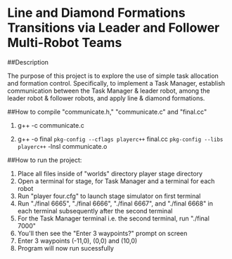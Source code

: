 # Line and Diamond Formations Transitions via Leader and Follower Multi-Robot Teams

##Description

   The purpose of this project is to explore the use of simple task allocation 
   and formation control. Specifically, to implement a Task Manager, establish 
   communication between the Task Manager & leader robot, among the leader 
   robot & follower robots, and apply line & diamond formations.

##How to compile "communicate.h," "communicate.c" and "final.cc"

1. g++ -c communicate.c

2. g++ -o final `pkg-config --cflags playerc++` final.cc `pkg-config --libs playerc++` -lnsl communicate.o

##How to run the project:

1. Place all files inside of "worlds" directory player stage directory
2. Open a terminal for stage, for Task Manager and a terminal for each robot
3. Run "player four.cfg" to launch stage simulator on first terminal
4. Run "./final 6665", "./final 6666", "./final 6667",
    and "./final 6668" in each terminal subsequently after the second terminal
5. For the Task Manager terminal i.e. the second terminal, run
    "./final 7000"
6. You'll then see the "Enter 3 waypoints?" prompt on screen
7. Enter 3 waypoints (-11,0), (0,0) and (10,0) 
8. Program will now run sucessfully     




